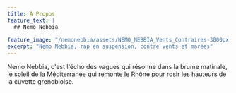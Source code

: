 ```yaml
---
title: À Propos
feature_text: |
  ## Nemo Nebbia
  
feature_image: "/nemonebbia/assets/NEMO_NEBBIA_Vents_Contraires-3000px.jpg"
excerpt: "Nemo Nebbia, rap en suspension, contre vents et marées"
---
```


Nemo Nebbia, c'est l'écho des vagues qui résonne dans la brume matinale, le soleil de la Méditerranée qui remonte le Rhône pour rosir les hauteurs de la cuvette grenobloise.

